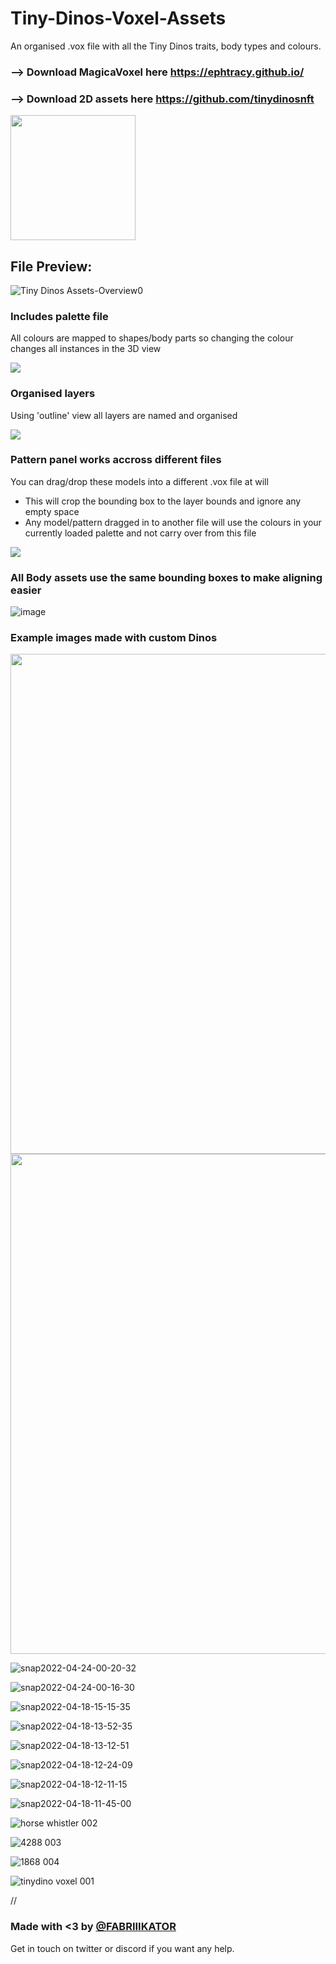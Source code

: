 # Tiny-Dinos-Voxel-Assets
An organised .vox file with all the Tiny Dinos traits, body types and colours.

### --> Download MagicaVoxel here https://ephtracy.github.io/ ###
### --> Download 2D assets here https://github.com/tinydinosnft ###


<img src="https://user-images.githubusercontent.com/104283642/164951487-d084df63-ccc4-4e27-b031-f373342000f1.png" width="200" /> 

## File Preview: ##
![Tiny Dinos Assets-Overview0](https://user-images.githubusercontent.com/104283642/164951412-bc771d76-5a0f-4efc-b226-a8e7a08e6ee0.png)

### Includes palette file ###

All colours are mapped to shapes/body parts so changing the colour changes all instances in the 3D view

<img src="https://user-images.githubusercontent.com/104283642/164951851-4b4362b6-fdf9-4250-9a2b-a76393e25bef.png" /> 

### Organised layers ###

Using 'outline' view all layers are named and organised

<img src="https://user-images.githubusercontent.com/104283642/164951860-69de73bd-325e-4be9-822a-09ad57fd104b.png" /> 

### Pattern panel works accross different files ###

You can drag/drop these models into a different .vox file at will
- This will crop the bounding box to the layer bounds and ignore any empty space
- Any model/pattern dragged in to another file will use the colours in your currently loaded palette and not carry over from this file

<img src="https://user-images.githubusercontent.com/104283642/164951879-30c5eda0-a9a2-4017-984e-a175e0205f87.png" /> 

### All Body assets use the same bounding boxes to make aligning easier ###

![image](https://user-images.githubusercontent.com/104283642/164952085-770360da-a028-42e0-b7fd-cd584267242b.png)

### Example images made with custom Dinos ###

<img src="https://user-images.githubusercontent.com/104283642/164952205-39dfc848-d8de-4317-a692-505b76242d45.png" width="800" />

<img src="https://user-images.githubusercontent.com/104283642/164952228-e5a7a772-e9c5-494b-af9e-c58f194f012f.png" width="800" />

![snap2022-04-24-00-20-32](https://user-images.githubusercontent.com/104283642/164952244-543546b2-5a23-4ab3-a5f1-0e574b86bdbe.png)

![snap2022-04-24-00-16-30](https://user-images.githubusercontent.com/104283642/164952248-24628de4-9ba2-467f-85a2-59880e36f0d7.png)

![snap2022-04-18-15-15-35](https://user-images.githubusercontent.com/104283642/164952257-06fad6c8-b606-41bd-8f0e-2aebeb71f151.png)

![snap2022-04-18-13-52-35](https://user-images.githubusercontent.com/104283642/164952273-a5229ff0-477b-4e3e-8cc1-4d1ed985fd2a.png)

![snap2022-04-18-13-12-51](https://user-images.githubusercontent.com/104283642/164952274-016160fe-1a4e-46f3-8338-d399cb4bb0bc.png)

![snap2022-04-18-12-24-09](https://user-images.githubusercontent.com/104283642/164952283-77814712-34aa-4b34-8359-1b0fc7ec0431.png)

![snap2022-04-18-12-11-15](https://user-images.githubusercontent.com/104283642/164952284-2a231519-539a-4b17-af1b-424a7365b9f2.png)

![snap2022-04-18-11-45-00](https://user-images.githubusercontent.com/104283642/164952285-0892e8a1-0277-4834-92d7-2c92539c81f4.png)

![horse whistler 002](https://user-images.githubusercontent.com/104283642/164952288-523032b7-55f1-4cc5-aacc-60a462e98bb1.png)

![4288 003](https://user-images.githubusercontent.com/104283642/164952290-6020297f-759e-4897-9e37-5364cfe0c88a.png)

![1868 004](https://user-images.githubusercontent.com/104283642/164952303-0ff8c433-f190-4875-b8df-55d1bd42dfaf.png)

![tinydino voxel 001](https://user-images.githubusercontent.com/104283642/164952310-a0ee8196-fc58-4a3c-ad65-72990e533c63.png)

//

### Made with <3 by [@FABRIIIKATOR](https://twitter.com/fabriiikator)

Get in touch on twitter or discord if you want any help.
